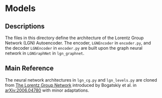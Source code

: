 # Models
## Descriptions
The files in this directory define the architecture of the Lorentz Group Network (LGN) Autoencoder. The encoder, `LGNEncoder` in `encoder.py`, and the decoder `LGNEncoder` in `encoder.py` are built upon the graph neural network in `LGNGraphNet` in `lgn_graphnet`.

## Main Reference
The neural network architectures in `lgn_cg.py` and `lgn_levels.py` are cloned from [The Lorentz Group Network](https://github.com/fizisist/LorentzGroupNetwork) introduced by Bogatskiy et al. in [arXiv:2006.04780](https://arxiv.org/abs/2006.04780) with minor adaptations.

